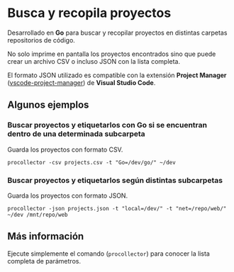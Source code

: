 # Busca y recopila proyectos

Desarrollado en **Go** para buscar y recopilar proyectos en distintas carpetas repositorios de código.

No solo imprime en pantalla los proyectos encontrados sino que puede crear un archivo CSV o incluso JSON con la lista completa.

El formato JSON utilizado es compatible con la extensión **Project Manager** ([vscode-project-manager](https://github.com/alefragnani/vscode-project-manager)) de **Visual Studio Code**.

## Algunos ejemplos

### Buscar proyectos y etiquetarlos con **Go** si se encuentran dentro de una determinada subcarpeta

Guarda los proyectos con formato CSV.

```console
procollector -csv projects.csv -t "Go=/dev/go/" ~/dev
```

### Buscar proyectos y etiquetarlos según distintas subcarpetas

Guarda los proyectos con formato JSON.

```console
procollector -json projects.json -t "local=/dev/" -t "net=/repo/web/" ~/dev /mnt/repo/web
```

## Más información

Ejecute simplemente el comando (`procollector`) para conocer la lista completa de parámetros.
